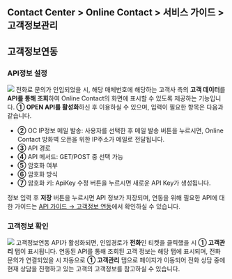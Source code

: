 ## Contact Center > Online Contact > 서비스 가이드 > 고객정보관리

## 고객정보연동
### API정보 설정
![](http://static.toastoven.net/prod_contact_center/2.2.7-(1).png)
전화로 문의가 인입되었을 시, 해당 매체번호에 해당하는 고객사 측의 **고객 데이터**를 **API를 통해 조회**하여 Online Contact의 화면에 표시할 수 있도록 제공하는 기능입니다.
**① OPEN API를 활성화**하신 후 이용하실 수 있으며, 입력이 필요한 항목은 다음과 같습니다.

-	**②** OC IP정보 메일 발송: 사용자를 선택한 후 메일 발송 버튼을 누르시면, Online Contact 방화벽 오픈을 위한 IP주소가 메일로 전달됩니다.
-	**③** API 경로
-	**④** API 메서드: GET/POST 중 선택 가능
-	**⑤** 암호화 여부
-	**⑥** 암호화 방식
-	**⑦** 암호화 키: ApiKey 수정 버튼을 누르시면 새로운 API Key가 생성됩니다. 

정보 입력 후 **저장** 버튼을 누르시면 API 정보가 저장되며, 연동을 위해 필요한 API에 대한 가이드는 [API 가이드 → 고객정보 연동](https://docs.toast.com/ko/Contact%20Center/ko/online-contact-api-guide-openapi-customer-data/)에서 확인하실 수 있습니다.

### 고객정보 확인
![](http://static.toastoven.net/prod_contact_center/2.2.7-(2).png)
고객정보연동 API가 활성화되면, 인입경로가 **전화**인 티켓을 클릭했을 시 **① 고객관리** 탭이 표시됩니다.
연동된 API를 통해 조회된 고객 정보는 해당 탭에 표시되며, 전화 문의가 연결되었을 시 자동으로 **① 고객관리** 탭으로 페이지가 이동되어 전화 상담 중에 현재 상담을 진행하고 있는 고객의 고객정보를 참고하실 수 있습니다.  
